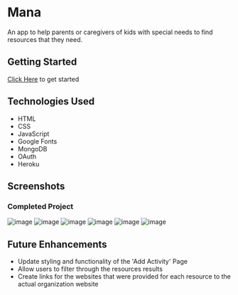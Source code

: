 # Mana
An app to help parents or caregivers of kids with special needs to find resources that they need.

## Getting Started
[Click Here](https://mana-autism-resource.herokuapp.com) to get started

## Technologies Used
- HTML
- CSS
- JavaScript
- Google Fonts
- MongoDB
- OAuth
- Heroku

## Screenshots

### Completed Project
![image](https://i.imgur.com/XGwA8VS.png)
![image](https://i.imgur.com/bfBLyMA.png)
![image](https://i.imgur.com/Vrt5qyp.png)
![image](https://i.imgur.com/l15BnUo.png)
![image](https://i.imgur.com/oajkchb.png)
![image](https://i.imgur.com/FUTXazM.png)


## Future Enhancements
- Update styling and functionality of the 'Add Activity' Page
- Allow users to filter through the resources results
- Create links for the websites that were provided for each resource to the actual organization website
